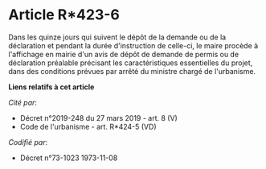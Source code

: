 # Article R*423-6

Dans les quinze jours qui suivent le dépôt de la demande ou de la déclaration et pendant la durée d'instruction de celle-ci,
le maire procède à l'affichage en mairie d'un avis de dépôt de demande de permis ou de déclaration préalable précisant les
caractéristiques essentielles du projet, dans des conditions prévues par arrêté du ministre chargé de l'urbanisme.

**Liens relatifs à cet article**

_Cité par_:

  - Décret n°2019-248 du 27 mars 2019 - art. 8 (V)
  - Code de l'urbanisme - art. R*424-5 (VD)

_Codifié par_:

  - Décret n°73-1023 1973-11-08

